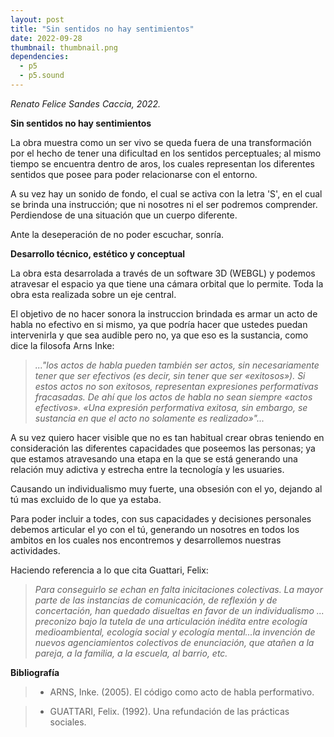 ```yaml
---
layout: post
title: "Sin sentidos no hay sentimientos"
date: 2022-09-28
thumbnail: thumbnail.png
dependencies:
  - p5
  - p5.sound
---
```


<div id="div-sketch">
  <script type="text/javascript" src="sketch.js"></script>
</div>


_Renato Felice Sandes Caccia, 2022._

**Sin sentidos no hay sentimientos**

La obra muestra como un ser vivo se queda fuera de una transformación por el hecho de tener una dificultad en los sentidos perceptuales; al mismo tiempo se encuentra dentro de aros, los cuales representan los diferentes sentidos que posee para poder relacionarse con el entorno.

A su vez hay un sonido de fondo, el cual se activa con la letra 'S', en el cual se brinda una instrucción; que ni nosotres ni el ser podremos comprender.
Perdiendose de una situación que  un cuerpo diferente.  

Ante la deseperación de no poder escuchar, sonría.

**Desarrollo técnico, estético y conceptual**

La obra esta desarrolada a través de un software 3D (WEBGL) y podemos atravesar el espacio ya que tiene una cámara orbital que lo permite. Toda la obra esta realizada sobre un eje central. 

El objetivo de no hacer sonora la instruccion brindada es armar un acto de habla no efectivo en si mismo, ya que podría hacer que ustedes puedan intervenirla y que sea audible pero no, ya que eso es la sustancia, como dice la filosofa Arns Inke: 

>_..."los actos de habla pueden también ser actos, sin necesariamente tener que ser efectivos (es decir, sin tener que ser «exitosos»). Si estos actos no son exitosos, representan expresiones performativas fracasadas.
De ahí que los actos de habla no sean siempre «actos efectivos». «Una expresión performativa exitosa,
sin embargo, se sustancia en que el acto no solamente es realizado»"..._

A su vez quiero hacer visible que no es tan habitual crear obras teniendo en consideración las diferentes capacidades que poseemos las personas; ya que estamos atravesando una etapa en la que se está generando una relación muy adictiva y estrecha entre la tecnología y les usuaries.

Causando un individualismo muy fuerte, una obsesión con el yo, dejando al tú mas excluido de lo que ya estaba.

Para poder incluir a todes, con sus capacidades y decisiones personales debemos articular el yo con el tú, generando un nosotres en todos los ambitos en los cuales nos encontremos y desarrollemos nuestras actividades.

Haciendo referencia a lo que cita Guattari, Felix: 

>_Para conseguirlo se echan en falta inicitaciones
colectivas. La mayor parte de las instancias de comunicación,
de reflexión y de concertación, han quedado disueltas en favor
de un individualismo ... preconizo
bajo la tutela de una articulación inédita entre ecología
medioambiental, ecología social y ecología mental...la invención de nuevos agenciamientos colectivos de enunciación, que
atañen a la pareja, a la familia, a la escuela, al barrio, etc._

**Bibliografía**

>- ARNS, Inke. (2005). El código como acto de habla performativo.

>- GUATTARI, Felix. (1992). Una refundación de las prácticas sociales.